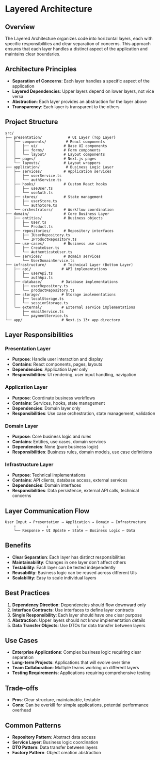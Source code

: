 # Layered Architecture

## Overview
The Layered Architecture organizes code into horizontal layers, each with specific responsibilities and clear separation of concerns. This approach ensures that each layer handles a distinct aspect of the application and maintains clear boundaries.

## Architecture Principles
- **Separation of Concerns**: Each layer handles a specific aspect of the application
- **Layered Dependencies**: Upper layers depend on lower layers, not vice versa
- **Abstraction**: Each layer provides an abstraction for the layer above
- **Transparency**: Each layer is transparent to the others

## Project Structure
```
src/
├── presentation/            # UI Layer (Top Layer)
│   ├── components/         # React components
│   │   ├── ui/            # Base UI components
│   │   ├── forms/         # Form components
│   │   └── layout/        # Layout components
│   ├── pages/             # Next.js pages
│   └── layouts/           # Layout wrappers
├── application/            # Business Logic Layer
│   ├── services/          # Application services
│   │   ├── userService.ts
│   │   └── authService.ts
│   ├── hooks/             # Custom React hooks
│   │   ├── useUser.ts
│   │   └── useAuth.ts
│   ├── stores/            # State management
│   │   ├── userStore.ts
│   │   └── authStore.ts
│   └── orchestrators/     # Workflow coordination
├── domain/                # Core Business Layer
│   ├── entities/          # Business objects
│   │   ├── User.ts
│   │   └── Product.ts
│   ├── repositories/      # Repository interfaces
│   │   ├── IUserRepository.ts
│   │   └── IProductRepository.ts
│   ├── use-cases/         # Business use cases
│   │   ├── CreateUser.ts
│   │   └── AuthenticateUser.ts
│   └── services/          # Domain services
│       └── UserDomainService.ts
├── infrastructure/        # Technical Layer (Bottom Layer)
│   ├── api/              # API implementations
│   │   ├── userApi.ts
│   │   └── authApi.ts
│   ├── database/         # Database implementations
│   │   ├── userRepository.ts
│   │   └── productRepository.ts
│   ├── storage/          # Storage implementations
│   │   ├── localStorage.ts
│   │   └── sessionStorage.ts
│   └── external/         # External service implementations
│       ├── emailService.ts
│       └── paymentService.ts
└── app/                  # Next.js 13+ app directory
```

## Layer Responsibilities

### Presentation Layer
- **Purpose**: Handle user interaction and display
- **Contains**: React components, pages, layouts
- **Dependencies**: Application layer only
- **Responsibilities**: UI rendering, user input handling, navigation

### Application Layer
- **Purpose**: Coordinate business workflows
- **Contains**: Services, hooks, state management
- **Dependencies**: Domain layer only
- **Responsibilities**: Use case orchestration, state management, validation

### Domain Layer
- **Purpose**: Core business logic and rules
- **Contains**: Entities, use cases, domain services
- **Dependencies**: None (pure business logic)
- **Responsibilities**: Business rules, domain models, use case definitions

### Infrastructure Layer
- **Purpose**: Technical implementations
- **Contains**: API clients, database access, external services
- **Dependencies**: Domain interfaces
- **Responsibilities**: Data persistence, external API calls, technical concerns

## Layer Communication Flow
```
User Input → Presentation → Application → Domain ← Infrastructure
    ↑              ↓             ↓           ↓
    └── Response ← UI Update ← State ← Business Logic ← Data
```

## Benefits
- **Clear Separation**: Each layer has distinct responsibilities
- **Maintainability**: Changes in one layer don't affect others
- **Testability**: Each layer can be tested independently
- **Reusability**: Business logic can be reused across different UIs
- **Scalability**: Easy to scale individual layers

## Best Practices
1. **Dependency Direction**: Dependencies should flow downward only
2. **Interface Contracts**: Use interfaces to define layer contracts
3. **Single Responsibility**: Each layer should have one clear purpose
4. **Abstraction**: Upper layers should not know implementation details
5. **Data Transfer Objects**: Use DTOs for data transfer between layers

## Use Cases
- **Enterprise Applications**: Complex business logic requiring clear separation
- **Long-term Projects**: Applications that will evolve over time
- **Team Collaboration**: Multiple teams working on different layers
- **Testing Requirements**: Applications requiring comprehensive testing

## Trade-offs
- **Pros**: Clear structure, maintainable, testable
- **Cons**: Can be overkill for simple applications, potential performance overhead

## Common Patterns
- **Repository Pattern**: Abstract data access
- **Service Layer**: Business logic coordination
- **DTO Pattern**: Data transfer between layers
- **Factory Pattern**: Object creation abstraction